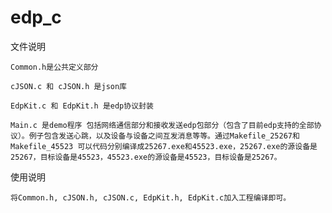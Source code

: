 # edp_c

文件说明

    Common.h是公共定义部分

    cJSON.c 和 cJSON.h 是json库

    EdpKit.c 和 EdpKit.h 是edp协议封装

    Main.c 是demo程序 包括网络通信部分和接收发送edp包部分（包含了目前edp支持的全部协议）。例子包含发送心跳，以及设备与设备之间互发消息等等。通过Makefile_25267和Makefile_45523 可以代码分别编译成25267.exe和45523.exe，25267.exe的源设备是25267，目标设备是45523，45523.exe的源设备是45523，目标设备是25267。

使用说明
    
    将Common.h, cJSON.h, cJSON.c, EdpKit.h, EdpKit.c加入工程编译即可。
